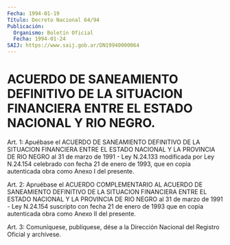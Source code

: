 ```yaml
---
Fecha: 1994-01-19
Título: Decreto Nacional 64/94
Publicación:
  Organismo: Boletín Oficial
  Fecha: 1994-01-24
SAIJ: https://www.saij.gob.ar/DN19940000064
---
```

# ACUERDO DE SANEAMIENTO DEFINITIVO DE LA SITUACION FINANCIERA ENTRE EL ESTADO NACIONAL Y RIO NEGRO.

<a id="1"></a>
Art.  1:  Apuébase  el ACUERDO DE SANEAMIENTO DEFINITIVO DE LA SITUACION FINANCIERA ENTRE  EL  ESTADO  NACIONAL  Y LA PROVINCIA DE RIO NEGRO al 31 de marzo de 1991 - Ley N.24.133 modificada  por Ley N.24.154  celebrado  con  fecha  21  de enero de 1993, que en copia autenticada obra como Anexo I del presente.

<a id="2"></a>
Art.  2:  Apruébase  el  ACUERDO  COMPLEMENTARIO AL ACUERDO DE SANEAMIENTO DEFINITIVO DE LA SITUACION FINANCIERA  ENTRE  EL ESTADO NACIONAL Y LA PROVINCIA DE RIO NEGRO al 31 de marzo de 1991  -  Ley N.24.154  suscripto  con  fecha  21  de  enero de 1993 que en copia autenticada obra como Anexo II del presente.

<a id="3"></a>
Art.  3: Comuníquese, publíquese, dése a la Dirección Nacional del Registro Oficial y archívese.